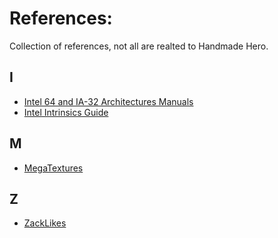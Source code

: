 # References:
Collection of references, not all are realted to Handmade Hero.

## I 
- [Intel 64 and IA-32 Architectures Manuals](https://www.intel.com/content/www/us/en/developer/articles/technical/intel-sdm.html)
- [Intel Intrinsics Guide](https://www.intel.com/content/www/us/en/docs/intrinsics-guide/index.html)

## M
- [MegaTextures](https://silverspaceship.com/src/svt/)

## Z
- [ZackLikes](https://www.zachtronics.com/zach-like/)